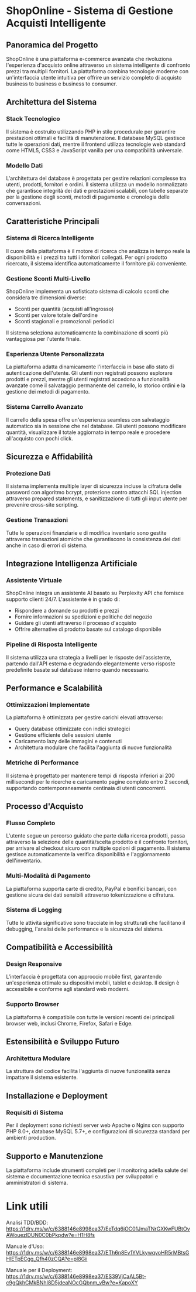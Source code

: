 # ShopOnline - Sistema di Gestione Acquisti Intelligente

## Panoramica del Progetto

ShopOnline è una piattaforma e-commerce avanzata che rivoluziona l'esperienza d'acquisto online attraverso un sistema intelligente di confronto prezzi tra multipli fornitori. La piattaforma combina tecnologie moderne con un'interfaccia utente intuitiva per offrire un servizio completo di acquisto business to business e business to consumer.

## Architettura del Sistema

### Stack Tecnologico
Il sistema è costruito utilizzando PHP in stile procedurale per garantire prestazioni ottimali e facilità di manutenzione. Il database MySQL gestisce tutte le operazioni dati, mentre il frontend utilizza tecnologie web standard come HTML5, CSS3 e JavaScript vanilla per una compatibilità universale.

### Modello Dati
L'architettura del database è progettata per gestire relazioni complesse tra utenti, prodotti, fornitori e ordini. Il sistema utilizza un modello normalizzato che garantisce integrità dei dati e prestazioni scalabili, con tabelle separate per la gestione degli sconti, metodi di pagamento e cronologia delle conversazioni.

## Caratteristiche Principali

### Sistema di Ricerca Intelligente
Il cuore della piattaforma è il motore di ricerca che analizza in tempo reale la disponibilità e i prezzi tra tutti i fornitori collegati. Per ogni prodotto ricercato, il sistema identifica automaticamente il fornitore più conveniente.

### Gestione Sconti Multi-Livello
ShopOnline implementa un sofisticato sistema di calcolo sconti che considera tre dimensioni diverse:
- Sconti per quantità (acquisti all'ingrosso)
- Sconti per valore totale dell'ordine
- Sconti stagionali e promozionali periodici

Il sistema seleziona automaticamente la combinazione di sconti più vantaggiosa per l'utente finale.

### Esperienza Utente Personalizzata
La piattaforma adatta dinamicamente l'interfaccia in base allo stato di autenticazione dell'utente. Gli utenti non registrati possono esplorare prodotti e prezzi, mentre gli utenti registrati accedono a funzionalità avanzate come il salvataggio permanente del carrello, lo storico ordini e la gestione dei metodi di pagamento.

### Sistema Carrello Avanzato
Il carrello della spesa offre un'esperienza seamless con salvataggio automatico sia in sessione che nel database. Gli utenti possono modificare quantità, visualizzare il totale aggiornato in tempo reale e procedere all'acquisto con pochi click.

## Sicurezza e Affidabilità

### Protezione Dati
Il sistema implementa multiple layer di sicurezza incluse la cifratura delle password con algoritmo bcrypt, protezione contro attacchi SQL injection attraverso prepared statements, e sanitizzazione di tutti gli input utente per prevenire cross-site scripting.

### Gestione Transazioni
Tutte le operazioni finanziarie e di modifica inventario sono gestite attraverso transazioni atomiche che garantiscono la consistenza dei dati anche in caso di errori di sistema.

## Integrazione Intelligenza Artificiale

### Assistente Virtuale
ShopOnline integra un assistente AI basato su Perplexity API che fornisce supporto clienti 24/7. L'assistente è in grado di:
- Rispondere a domande su prodotti e prezzi
- Fornire informazioni su spedizioni e politiche del negozio
- Guidare gli utenti attraverso il processo d'acquisto
- Offrire alternative di prodotto basate sul catalogo disponibile

### Pipeline di Risposta Intelligente
Il sistema utilizza una strategia a livelli per le risposte dell'assistente, partendo dall'API esterna e degradando elegantemente verso risposte predefinite basate sul database interno quando necessario.

## Performance e Scalabilità

### Ottimizzazioni Implementate
La piattaforma è ottimizzata per gestire carichi elevati attraverso:
- Query database ottimizzate con indici strategici
- Gestione efficiente delle sessioni utente
- Caricamento lazy delle immagini e contenuti
- Architettura modulare che facilita l'aggiunta di nuove funzionalità

### Metriche di Performance
Il sistema è progettato per mantenere tempi di risposta inferiori ai 200 millisecondi per le ricerche e caricamento pagine completo entro 2 secondi, supportando contemporaneamente centinaia di utenti concorrenti.

## Processo d'Acquisto

### Flusso Completo
L'utente segue un percorso guidato che parte dalla ricerca prodotti, passa attraverso la selezione delle quantità/scelta prodotto e il confronto fornitori, per arrivare al checkout sicuro con multiple opzioni di pagamento. Il sistema gestisce automaticamente la verifica disponibilità e l'aggiornamento dell'inventario.

### Multi-Modalità di Pagamento
La piattaforma supporta carte di credito, PayPal e bonifici bancari, con gestione sicura dei dati sensibili attraverso tokenizzazione e cifratura.

### Sistema di Logging
Tutte le attività significative sono tracciate in log strutturati che facilitano il debugging, l'analisi delle performance e la sicurezza del sistema.

## Compatibilità e Accessibilità

### Design Responsive
L'interfaccia è progettata con approccio mobile first, garantendo un'esperienza ottimale su dispositivi mobili, tablet e desktop. Il design è accessibile e conforme agli standard web moderni.

### Supporto Browser
La piattaforma è compatibile con tutte le versioni recenti dei principali browser web, inclusi Chrome, Firefox, Safari e Edge.

## Estensibilità e Sviluppo Futuro

### Architettura Modulare
La struttura del codice facilita l'aggiunta di nuove funzionalità senza impattare il sistema esistente. 

## Installazione e Deployment

### Requisiti di Sistema
Per il deployment sono richiesti server web Apache o Nginx con supporto PHP 8.0+, database MySQL 5.7+, e configurazioni di sicurezza standard per ambienti production.

## Supporto e Manutenzione

La piattaforma include strumenti completi per il monitoring adella salute del sistema e documentazione tecnica esaustiva per sviluppatori e amministratori di sistema.

# Link utili
Analisi TDD/BDD: https://1drv.ms/w/c/6388146e8998ea37/EeTdq6jOC01JmaTNrGXKwFUBtOvAWouezlDUN0C0bPkpdw?e=H1H8fs

Manuale d'Uso: https://1drv.ms/w/c/6388146e8998ea37/ETh6n8Ev1YVLkywqvoHR5rMBtsGHlETpECgg_Qfh40zCQA?e=pl8Gii

Manuale per il Deployment: https://1drv.ms/w/c/6388146e8998ea37/ES39VjCaAL5Bt-c9gQkhCMkBNhI8D5jdeaNOcGQbnm_vBw?e=KapoXY
